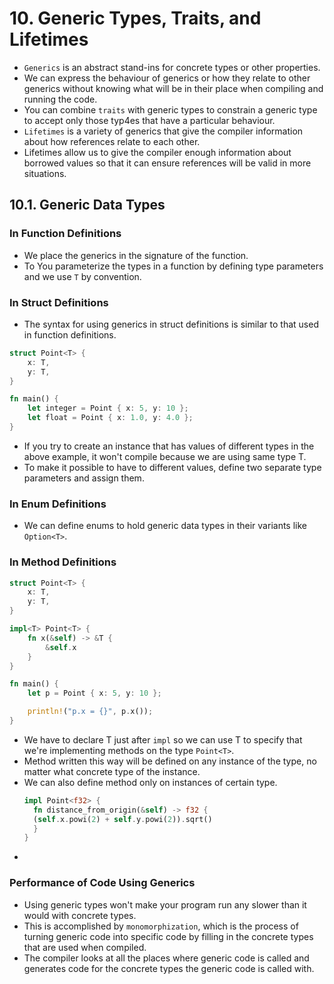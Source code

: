 # 10. Generic Types, Traits, and Lifetimes

- `Generics` is an abstract stand-ins for concrete types or other properties.
- We can express the behaviour of generics or how they relate to other generics without knowing what will be in their place when compiling and running the code.
- You can combine `traits` with generic types to constrain a generic type to accept only those typ4es that have a particular behaviour.
- `Lifetimes` is a variety of generics that give the compiler information about how references relate to each other.
- Lifetimes allow us to give the compiler enough information about borrowed values so that it can ensure references will be valid in more situations.

## 10.1. Generic Data Types

### In Function Definitions

- We place the generics in the signature of the function.
- To You parameterize the types in a function by defining type parameters and we use `T` by convention.

### In Struct Definitions

- The syntax for using generics in struct definitions is similar to that used in function definitions.

```rust
struct Point<T> {
    x: T,
    y: T,
}

fn main() {
    let integer = Point { x: 5, y: 10 };
    let float = Point { x: 1.0, y: 4.0 };
}
```

- If you try to create an instance that has values of different types in the above example, it won't compile because we are using same type T.
- To make it possible to have to different values, define two separate type parameters and assign them.

### In Enum Definitions

- We can define enums to hold generic data types in their variants like `Option<T>`.

### In Method Definitions

```rust
struct Point<T> {
    x: T,
    y: T,
}

impl<T> Point<T> {
    fn x(&self) -> &T {
        &self.x
    }
}

fn main() {
    let p = Point { x: 5, y: 10 };

    println!("p.x = {}", p.x());
}
```

- We have to declare T just after `impl` so we can use T to specify that we're implementing methods on the type `Point<T>`.
- Method written this way will be defined on any instance of the type, no matter what concrete type of the instance.
- We can also define method only on instances of certain type.
  ```rust
  impl Point<f32> {
    fn distance_from_origin(&self) -> f32 {
    (self.x.powi(2) + self.y.powi(2)).sqrt()
    }
  }
  ```
-

### Performance of Code Using Generics

- Using generic types won't make your program run any slower than it would with concrete types.
- This is accomplished by `monomorphization`, which is the process of turning generic code into specific code by filling in the concrete types that are used when compiled.
- The compiler looks at all the places where generic code is called and generates code for the concrete types the generic code is called with.
